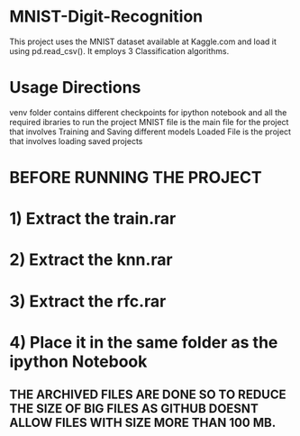 # MNIST-Digit-Recognition
This project uses the MNIST dataset available at Kaggle.com and load it using pd.read_csv().
It employs 3 Classification algorithms.

# Usage Directions
venv folder contains different checkpoints for ipython notebook and all the required ibraries to run the project
MNIST file is the main file for the project that involves Training and Saving different models
Loaded File is the project that involves loading saved projects

# BEFORE RUNNING THE PROJECT
# 1) Extract the train.rar
# 2) Extract the knn.rar
# 3) Extract the rfc.rar
# 4) Place it in the same folder as the ipython Notebook
## THE ARCHIVED FILES ARE DONE SO TO REDUCE THE SIZE OF BIG FILES AS GITHUB DOESNT ALLOW FILES WITH SIZE MORE THAN 100 MB.
